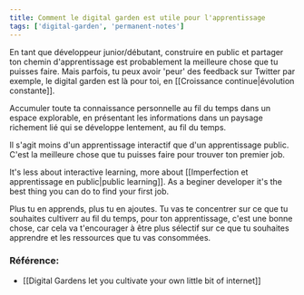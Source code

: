```yaml
---
title: Comment le digital garden est utile pour l'apprentissage 
tags: ['digital-garden', 'permanent-notes']
---
```


En tant que développeur junior/débutant, construire en public et partager ton chemin d'apprentissage est probablement la meilleure chose que tu puisses faire. Mais parfois, tu peux avoir 'peur' des feedback sur Twitter par exemple, le digital garden est là pour toi, en [[Croissance continue|évolution constante]].

Accumuler toute ta connaissance personnelle au fil du temps dans un espace explorable, en présentant les informations dans un paysage richement lié qui se développe lentement, au fil du temps.

Il s'agit moins d'un apprentissage interactif que d'un apprentissage public.
C'est la meilleure chose que tu puisses faire pour trouver ton premier job.

It's less about interactive learning, more about [[Imperfection et apprentissage en public|public learning]]. 
As a beginer developer it's the best thing you can do to find your first job.

Plus tu en apprends, plus tu en ajoutes. Tu vas te concentrer sur ce que tu souhaites cultiverr au fil du temps, pour ton apprentissage, c'est une bonne chose, car cela va t'encourager à être plus sélectif sur ce que tu souhaites apprendre et les ressources que tu vas consommées.

### Référence:
- [[Digital Gardens let you cultivate your own little bit of internet]]


